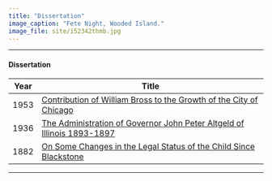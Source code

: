```yaml
---
title: "Dissertation"
image_caption: "Fete Night, Wooded Island."
image_file: site/i52342thmb.jpg
---
```

---
#### Dissertation
Year | Title
--- | ---
1953 | [Contribution of William Bross to the Growth of the City of Chicago](/documents/fk_33000001)
1936 | [The Administration of Governor John Peter Altgeld of Illinois 1893-1897](/documents/fk_33000001)
1882 | [On Some Changes in the Legal Status of the Child Since Blackstone](/documents/fk_9284629)

---
